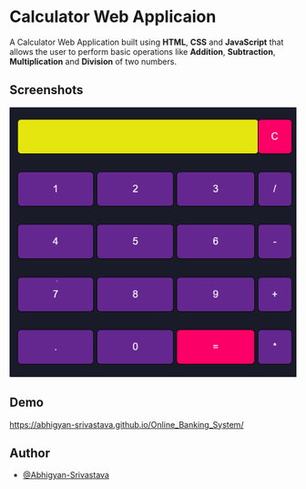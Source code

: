 # Calculator Web Applicaion

A Calculator Web Application built using **HTML**, **CSS** and **JavaScript** that allows the user to perform basic operations like **Addition**, **Subtraction**, **Multiplication** and **Division** of two numbers.

## Screenshots

![App Screenshot](https://raw.githubusercontent.com/Abhigyan-Srivastava/CalculatorWebApplication/main/Screnshots/Calculator%20.png)

## Demo

https://abhigyan-srivastava.github.io/Online_Banking_System/

## Author

- [@Abhigyan-Srivastava](https://github.com/Abhigyan-Srivastava)
